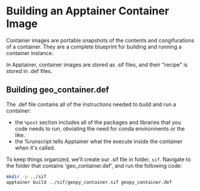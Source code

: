 # Building an Apptainer Container Image

Container images are portable snapshots of the contents and congifurations of a container. They are a complete blueprint for building and running a container instance.  

In Apptainer, container images are stored as .sif files, and their "recipe" is stored in .def files.  

## Building geo_container.def

The .def file contains all of the instructions needed to build and run a container:
- the `%post` section includes all of the packages and libraries that you code needs to run, obviating the need for conda environments or the like. 
- the %runscript tells Apptainer what the execute inside the container when it's called.

To keep things organized, we'll create our .sif file in folder, `sif`. Navigate to the folder that contains 'geo_container.def', and run the following code:

```bash
mkdir -p ../sif
apptainer build ../sif/geopy_container.sif geopy_container.def
```